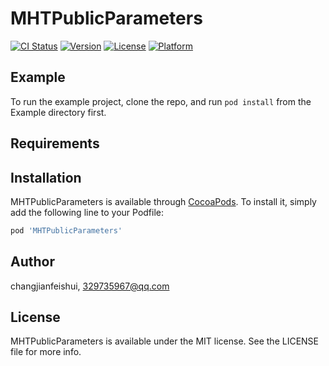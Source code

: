 # MHTPublicParameters

[![CI Status](https://img.shields.io/travis/changjianfeishui/MHTPublicParameters.svg?style=flat)](https://travis-ci.org/changjianfeishui/MHTPublicParameters)
[![Version](https://img.shields.io/cocoapods/v/MHTPublicParameters.svg?style=flat)](https://cocoapods.org/pods/MHTPublicParameters)
[![License](https://img.shields.io/cocoapods/l/MHTPublicParameters.svg?style=flat)](https://cocoapods.org/pods/MHTPublicParameters)
[![Platform](https://img.shields.io/cocoapods/p/MHTPublicParameters.svg?style=flat)](https://cocoapods.org/pods/MHTPublicParameters)

## Example

To run the example project, clone the repo, and run `pod install` from the Example directory first.

## Requirements

## Installation

MHTPublicParameters is available through [CocoaPods](https://cocoapods.org). To install
it, simply add the following line to your Podfile:

```ruby
pod 'MHTPublicParameters'
```

## Author

changjianfeishui, 329735967@qq.com

## License

MHTPublicParameters is available under the MIT license. See the LICENSE file for more info.
